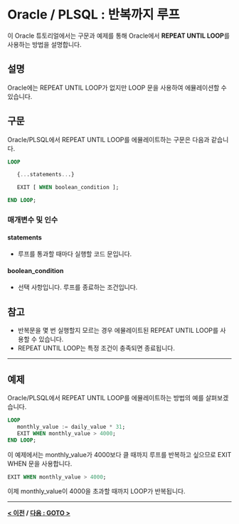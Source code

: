 # Oracle / PLSQL : 반복까지 루프

이 Oracle 튜토리얼에서는 구문과 예제를 통해 Oracle에서 **REPEAT UNTIL LOOP**를 사용하는 방법을 설명합니다.

## 설명
Oracle에는 REPEAT UNTIL LOOP가 없지만 LOOP 문을 사용하여 에뮬레이션할 수 있습니다.

## 구문
Oracle/PLSQL에서 REPEAT UNTIL LOOP를 에뮬레이트하는 구문은 다음과 같습니다.
```sql
LOOP

   {...statements...}

   EXIT [ WHEN boolean_condition ];

END LOOP;
```
### 매개변수 및 인수
#### **statements**
- 루프를 통과할 때마다 실행할 코드 문입니다.
#### **boolean_condition**
- 선택 사항입니다. 루프를 종료하는 조건입니다.

## 참고
- 반복문을 몇 번 실행할지 모르는 경우 에뮬레이트된 REPEAT UNTIL LOOP를 사용할 수 있습니다.
- REPEAT UNTIL LOOP는 특정 조건이 충족되면 종료됩니다.

---
## 예제
Oracle/PLSQL에서 REPEAT UNTIL LOOP를 에뮬레이트하는 방법의 예를 살펴보겠습니다.
```sql
LOOP
   monthly_value := daily_value * 31;
   EXIT WHEN monthly_value > 4000;
END LOOP;
```
이 예제에서는 monthly_value가 4000보다 클 때까지 루프를 반복하고 싶으므로 EXIT WHEN 문을 사용합니다.
```sql
EXIT WHEN monthly_value > 4000;
```
이제 monthly_value이 4000을 초과할 때까지 LOOP가 반복됩니다.

---
**[< 이전](LOOP.md) / [다음 : GOTO >](GOTO.md)**